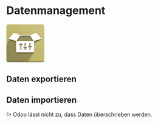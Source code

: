 # Datenmanagement
![icons_odoo_website_sale_options](assets/icons_odoo_website_sale_options.png)

## Daten exportieren

## Daten importieren

!> Odoo lässt nicht zu, dass Daten überschrieben werden.
